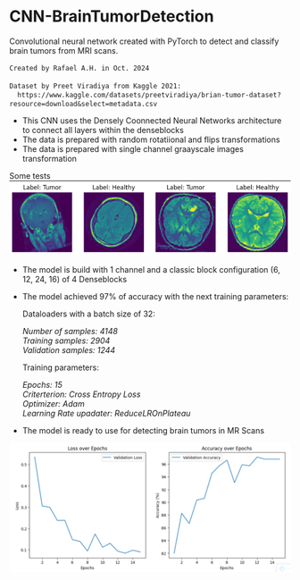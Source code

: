# CNN-BrainTumorDetection
Convolutional neural network created with PyTorch to detect and classify brain tumors from MRI scans.

    Created by Rafael A.H. in Oct. 2024
    
    Dataset by Preet Viradiya from Kaggle 2021:
      https://www.kaggle.com/datasets/preetviradiya/brian-tumor-dataset?resource=download&select=metadata.csv

- This CNN uses the Densely Coonnected Neural Networks architecture to connect all layers within the denseblocks  
- The data is prepared with random rotatiional and flips transformations  
- The data is prepared with single channel graayscale images transformation

Some tests
![Accuracy and loss over epoch](Results.png)
    
- The model is build with 1 channel and a classic block configuration (6, 12, 24, 16) of 4 Denseblocks  
- The model achieved 97% of accuracy with the next training parameters:
   
  Dataloaders with a batch size of 32:
    
    *Number of samples:  4148*  
    *Training samples:  2904*  
    *Validation samples:  1244*  

  Training parameters:  

    *Epochs: 15*   
    *Criterterion: Cross Entropy Loss*   
    *Optimizer: Adam*    
    *Learning Rate upadater: ReduceLROnPlateau*  

- The model is ready to use for detecting brain tumors in MR Scans

![Accuracy and loss over epoch](Captura%20de%20pantalla%202024-10-21%20085953.png)
